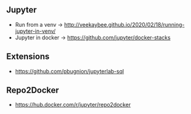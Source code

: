 ## Jupyter
* Run from a venv -> http://veekaybee.github.io/2020/02/18/running-jupyter-in-venv/
* Jupyter in docker -> https://github.com/jupyter/docker-stacks

## Extensions
* https://github.com/pbugnion/jupyterlab-sql

## Repo2Docker
* https://hub.docker.com/r/jupyter/repo2docker